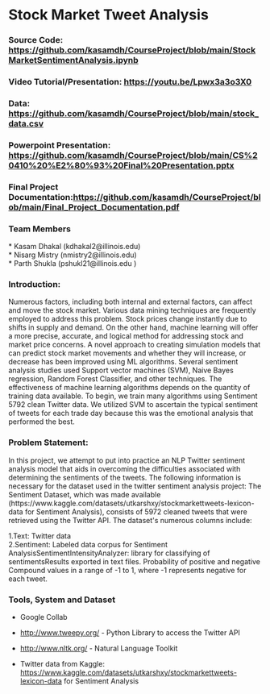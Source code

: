 # Stock Market Tweet Analysis

### Source Code: https://github.com/kasamdh/CourseProject/blob/main/StockMarketSentimentAnalysis.ipynb
### Video Tutorial/Presentation: https://youtu.be/Lpwx3a3o3X0
### Data: https://github.com/kasamdh/CourseProject/blob/main/stock_data.csv
### Powerpoint Presentation: https://github.com/kasamdh/CourseProject/blob/main/CS%20410%20%E2%80%93%20Final%20Presentation.pptx
### Final Project Documentation:https://github.com/kasamdh/CourseProject/blob/main/Final_Project_Documentation.pdf

<h3>Team Members</h3>
* Kasam Dhakal (kdhakal2@illinois.edu) <br/>
* Nisarg Mistry (nmistry2@illinois.edu)<br/>
* Parth Shukla (pshukl21@illinois.edu )<br/>


<h3> Introduction: </h3>
<p1> Numerous factors, including both internal and external factors, can affect and move the stock market. Various data mining techniques are frequently employed to address this problem. Stock prices change instantly due to shifts in supply and demand. On the other hand, machine learning will offer a more precise, accurate, and logical method for addressing stock and market price concerns. A novel approach to creating simulation models that can predict stock market movements and whether they will increase, or decrease has been improved using ML algorithms. Several sentiment analysis studies used Support vector machines (SVM), Naive Bayes regression, Random Forest Classifier, and other techniques. The effectiveness of machine learning algorithms depends on the quantity of training data available.  To begin, we train many algorithms using Sentiment 5792 clean Twitter data. We utilized SVM to ascertain the typical sentiment of tweets for each trade day because this was the emotional analysis that performed the best. </p1>
<h3>Problem Statement: </h3>
<p> In this project, we attempt to put into practice an NLP Twitter sentiment analysis model that aids in overcoming the difficulties associated with determining the sentiments of the tweets. The following information is necessary for the dataset used in the twitter sentiment analysis project:
The Sentiment Dataset, which was made available (https://www.kaggle.com/datasets/utkarshxy/stockmarkettweets-lexicon-data for Sentiment Analysis), consists of 5972 cleaned tweets that were retrieved using the Twitter API. The dataset's numerous columns include:
      
 1.Text:  Twitter data <br/>
 2.Sentiment: Labeled data corpus for Sentiment AnalysisSentimentIntensityAnalyzer: library for classifying of sentimentsResults exported in text files.                 Probability of positive and negative Compound values in a range of -1 to 1, where -1 represents negative for each tweet. <br/> </p>

<h3>Tools, System and Dataset </h3>

 * Google Collab <br/>

 * http://www.tweepy.org/ - Python Library to access the Twitter API  <br/>

 * http://www.nltk.org/ - Natural Language Toolkit <br/>
  
 * Twitter data from Kaggle: https://www.kaggle.com/datasets/utkarshxy/stockmarkettweets-lexicon-data for Sentiment Analysis <br/>


